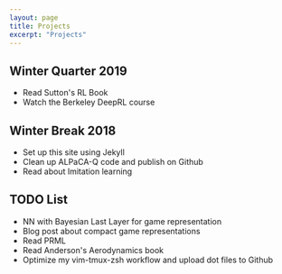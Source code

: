 ```yaml
---
layout: page
title: Projects
excerpt: "Projects"
---
```


## Winter Quarter 2019
- Read Sutton's RL Book
- Watch the Berkeley DeepRL course

## Winter Break 2018
- Set up this site using Jekyll
- Clean up ALPaCA-Q code and publish on Github
- Read about Imitation learning

## TODO List
- NN with Bayesian Last Layer for game representation
- Blog post about compact game representations
- Read PRML
- Read Anderson's Aerodynamics book
- Optimize my vim-tmux-zsh workflow and upload dot files to Github
